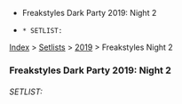   * Freakstyles Dark Party 2019: Night 2
  *     * SETLIST:

[Index](https://www.reddit.com/r/bassnectar/wiki/index) >
[Setlists](https://www.reddit.com/r/bassnectar/wiki/interactive/setlists) >
[2019](https://www.reddit.com/r/bassnectar/wiki/interactive/setlists/2019) >
Freakstyles Night 2

### Freakstyles Dark Party 2019: Night 2

###### SETLIST:

